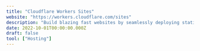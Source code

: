 ```yaml
---
title: "Cloudflare Workers Sites"
website: "https://workers.cloudflare.com/sites"
description: "Build blazing fast websites by seamlessly deploying static assets alongside your APIs and application code."
date: 2022-10-01T00:00:00.000Z
draft: false
tool: ["Hosting"]
---
```


